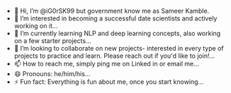 - 👋 Hi, I’m @iG0rSK99 but government know me as Sameer Kamble.
- 👀 I’m interested in becoming a successful date scientists and actively working on it...
- 🌱 I’m currently learning NLP and deep learning concepts, also working on a few starter projects...
- 💞️ I’m looking to collaborate on new projects- interested in every type of projects to practice and learn. Please reach out if you'd like to join!...
- 📫 How to reach me, simply ping me on Linked in or email me...
- 😄 Pronouns: he/him/his...
- ⚡ Fun fact: Everything is fun about me, once you start knowing...

<!---
iG0rSK99/iG0rSK99 is a ✨ special ✨ repository because its `README.md` (this file) appears on your GitHub profile.
You can click the Preview link to take a look at your changes.
--->
